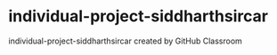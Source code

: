 # individual-project-siddharthsircar
individual-project-siddharthsircar created by GitHub Classroom
